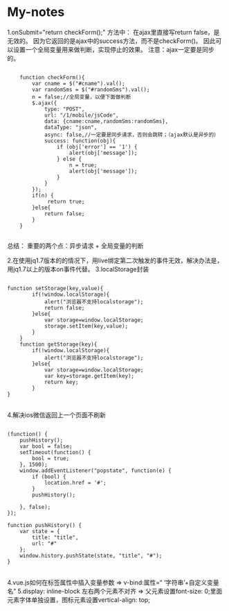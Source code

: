 # My-notes
1.onSubmit="return checkForm();" 方法中：
在ajax里直接写return false，是无效的。
因为它返回的是ajax中的success方法，而不是checkForm()。
因此可以设置一个全局变量用来做判断，实现停止的效果。
注意：ajax一定要是同步的。
<pre>
<code>
    function checkForm(){
        var cname = $("#cname").val();
        var randomSms = $("#randomSms").val();
        n = false;//全局变量，以便下面做判断
        $.ajax({
            type: "POST",
            url: "/1/mobile/jsCode",
            data: {cname:cname,randomSms:randomSms},
            dataType: "json",
            async: false,//一定要是同步请求，否则会跳转；（ajax默认是异步的）
            success: function(obj){
                if (obj['error'] == '1') {
                    alert(obj['message']);
                } else {
                    n = true;
                    alert(obj['message']);
                }
            }
        });
        if(n) {
             return true;
        }else{
            return false;
        }
    }
    </code>
</pre>
总结：
重要的两个点：异步请求  +  全局变量的判断

2.在使用jq1.7版本的的情况下，用live绑定第二次触发的事件无效，解决办法是，用jq1.7以上的版本on事件代替。
3.localStorage封装
<pre>
<code>
function setStorage(key,value){
        if(!window.localStorage){
            alert("浏览器不支持localstorage");
            return false;
        }else{
            var storage=window.localStorage;
            storage.setItem(key,value);
        }
    }
    function getStorage(key){
        if(!window.localStorage){
            alert("浏览器不支持localstorage");
        }else{
            var storage=window.localStorage;
            var key=storage.getItem(key);
            return key;
        }
}
</code>
</pre>
4.解决ios微信返回上一个页面不刷新
<pre>
<code>
(function() {
    pushHistory();
    var bool = false;
    setTimeout(function() {
        bool = true;
    }, 1500);
    window.addEventListener("popstate", function(e) {
        if (bool) {
            location.href = '#';
        }
        pushHistory();

    }, false);
});

function pushHistory() {
    var state = {
        title: "title",
        url: "#"
    };
    window.history.pushState(state, "title", "#");
}
</code>
</pre>
4.vue.js如何在标签属性中插入变量参数  =>  v-bind:属性=“ ‘字符串’+自定义变量名”
5.display: inline-block 左右两个元素不对齐 => 父元素设置font-size: 0;里面元素字体单独设置，图标元素设置vertical-align: top; 

